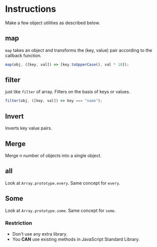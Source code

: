 # Instructions

Make a few object utilities as described below.

## map

`map` takes an object and transforms the (key, value) pair according to the callback function.

```js
map(obj, ([key, val]) => [key.toUpperCase(), val * 10]);
```

## filter

just like `filter` of array. Filters on the basis of keys or values.

```js
filter(obj, ([key, val]) => key === "name");
```

## Invert

Inverts key value pairs.

## Merge

Merge n number of objects into a single object.

## all

Look at `Array.prototype.every`. Same concept for `every`.

## Some

Look at `Array.prototype.some`. Same concept for `some`.

### Restriction

- Don't use any extra library.
- You **CAN** use existing methods in JavaScript Standard Library.
